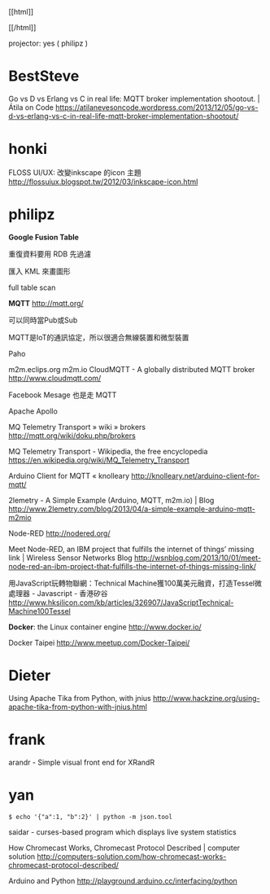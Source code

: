 

[[html]]
<div id="fb-root"></div>
<script>(function(d, s, id) {
  var js, fjs = d.getElementsByTagName(s)[0];
  if (d.getElementById(id)) return;
  js = d.createElement(s); js.id = id;
  js.src = "*connect.facebook.net/zh_TW/all.js#xfbml=1&appId=200859506763827";
  fjs.parentNode.insertBefore(js, fjs);
}(document, 'script', 'facebook-jssdk'));</script>

<div class="fb-like" data-href="http:*www.hackingthursday.org/2013-12-19" data-layout="standard" data-action="like" data-show-faces="true" data-share="true"></div>
[[/html]]



projector: yes ( philipz )

# BestSteve

Go vs D vs Erlang vs C in real life: MQTT broker implementation shootout. | Átila on Code
<https://atilanevesoncode.wordpress.com/2013/12/05/go-vs-d-vs-erlang-vs-c-in-real-life-mqtt-broker-implementation-shootout/>  

# honki

FLOSS UI/UX: 改變inkscape 的icon 主題
<http://flossuiux.blogspot.tw/2012/03/inkscape-icon.html>  

# philipz

**Google Fusion Table**

重復資料要用 RDB 先過濾

匯入 KML 來畫圖形

full table scan

**MQTT**
<http://mqtt.org/>  

可以同時當Pub或Sub

MQTT是IoT的通訊協定，所以很適合無線裝置和微型裝置

Paho

m2m.eclips.org
m2m.io
CloudMQTT - A globally distributed MQTT broker
<http://www.cloudmqtt.com/>  

Facebook Mesage 也是走 MQTT

Apache Apollo

MQ Telemetry Transport » wiki » brokers
<http://mqtt.org/wiki/doku.php/brokers>  

MQ Telemetry Transport - Wikipedia, the free encyclopedia
<https://en.wikipedia.org/wiki/MQ_Telemetry_Transport>  

Arduino Client for MQTT « knolleary
<http://knolleary.net/arduino-client-for-mqtt/>  

2lemetry - A Simple Example (Arduino, MQTT, m2m.io) | Blog
<http://www.2lemetry.com/blog/2013/04/a-simple-example-arduino-mqtt-m2mio>  


Node-RED
<http://nodered.org/>  

Meet Node-RED, an IBM project that fulfills the internet of things’ missing link | Wireless Sensor Networks Blog
<http://wsnblog.com/2013/10/01/meet-node-red-an-ibm-project-that-fulfills-the-internet-of-things-missing-link/>  

用JavaScript玩轉物聯網：Technical Machine獲100萬美元融資，打造Tessel微處理器 - Javascript - 香港矽谷
<http://www.hksilicon.com/kb/articles/326907/JavaScriptTechnical-Machine100Tessel>  

**Docker**: the Linux container engine
<http://www.docker.io/>  

Docker Taipei
<http://www.meetup.com/Docker-Taipei/>  

# Dieter

Using Apache Tika from Python, with jnius
<http://www.hackzine.org/using-apache-tika-from-python-with-jnius.html>  

# frank

arandr - Simple visual front end for XRandR

# yan



    $ echo '{"a":1, "b":2}' | python -m json.tool


saidar - curses-based program which displays live system statistics

How Chromecast Works, Chromecast Protocol Described | computer solution
<http://computers-solution.com/how-chromecast-works-chromecast-protocol-described/>  

Arduino and Python
<http://playground.arduino.cc/interfacing/python>  